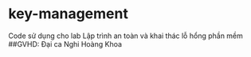 # key-management
Code sử dụng cho lab Lập trình an toàn và khai thác lỗ hổng phần mềm
##GVHD: Đại ca Nghi Hoàng Khoa
